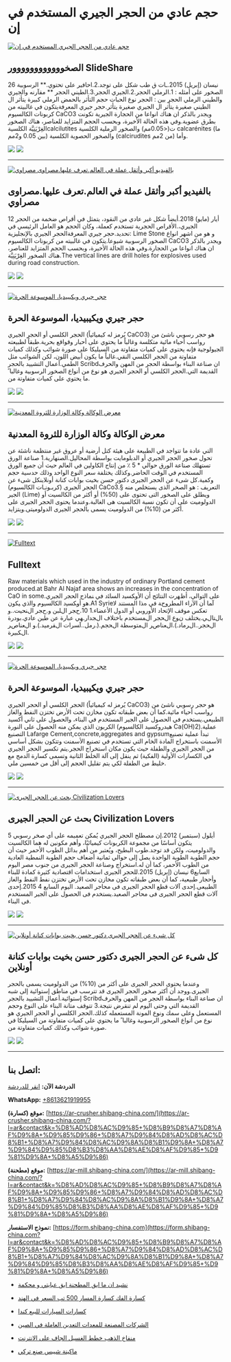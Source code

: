 # حجم عادي من الحجر الجيري المستخدم في إن

<a href="https://swt.shibang-china.com/?l=ar&img&k=%D8%AD%D8%AC%D9%85+%D8%B9%D8%A7%D8%AF%D9%8A+%D9%85%D9%86+%D8%A7%D9%84%D8%AD%D8%AC%D8%B1+%D8%A7%D9%84%D8%AC%D9%8A%D8%B1%D9%8A+%D8%A7%D9%84%D9%85%D8%B3%D8%AA%D8%AE%D8%AF%D9%85+%D9%81%D9%8A+%D8%A5%D9%86" target="_blank">![حجم عادي من الحجر الجيري المستخدم في إن](http://static.shibang-china.com/all-800x300/1230.jpg)</a>

## الصخوووووووووووور SlideShare
26 نيسان (إبريل) 2015.ـات ق طب شكل على توجد.2.احافير على تحتوي.** الرسوبية الصخور على أمثله : 1.الرملي الحجر.2.الجيري الحجر.3.الطيني الحجر ** مقآرنه والجيري والطيني الرملي الحجر بين : الحجر نوع الحبات حجم التأثر بالحمض الرملي كبيرة يتأثر ال الطيني صغيرة يتأثر ال الجيري صغيرة يتأثر.حجر جيري المعرفةيتكون في غالبيته من كربونات الكالسيوم CaCO3 ويجدر بالذكر ان هناك انواعا من الحجارة الجيرية تكونت بطرق عضوية.وفي هذه الحالة الأخيرة، وبحسب الحجم المتزايد للعناصر، هناك الصخور الغِرْيَنِيَّة الكلسيةcalcilutites ت(&lt;0.05مم) والصخور الرملية الكلسية calcarénites (ما بين 0.05 و2مم) والصخور الحصوية الكلسية (calcirudites من 2مم) وأما.


<a href="https://whatsapp.shibangsoft.com/WhatsApp.php" target="_blank" title="WhatsApp">![](http://static.shibang-china.com/icon/whatsapp.png)</a> <a href="https://swt.shibang-china.com/?l=ar&icon&k=%D8%AD%D8%AC%D9%85+%D8%B9%D8%A7%D8%AF%D9%8A+%D9%85%D9%86+%D8%A7%D9%84%D8%AD%D8%AC%D8%B1+%D8%A7%D9%84%D8%AC%D9%8A%D8%B1%D9%8A+%D8%A7%D9%84%D9%85%D8%B3%D8%AA%D8%AE%D8%AF%D9%85+%D9%81%D9%8A+%D8%A5%D9%86" target="_blank">![](http://static.shibang-china.com/icon/chat-ar.png)</a>

---

<a href="https://swt.shibang-china.com/?l=ar&img&k=%D8%AD%D8%AC%D9%85+%D8%B9%D8%A7%D8%AF%D9%8A+%D9%85%D9%86+%D8%A7%D9%84%D8%AD%D8%AC%D8%B1+%D8%A7%D9%84%D8%AC%D9%8A%D8%B1%D9%8A+%D8%A7%D9%84%D9%85%D8%B3%D8%AA%D8%AE%D8%AF%D9%85+%D9%81%D9%8A+%D8%A5%D9%86" target="_blank">![بالفيديو أكبر وأثقل عملة في العالم.تعرف عليها.مصراوى مصراوي](http://static.shibang-china.com/all-800x300/1338.jpg)</a>

## بالفيديو أكبر وأثقل عملة في العالم.تعرف عليها.مصراوى مصراوي
12 أيار (مايو) 2018.أيضاً شكل غير عادي من النقود، يتمثل في أقراص ضخمة من الحجر الجيري،.الأقراص الحجرية تستخدم كعملة، وكان الحجم هو العامل الرئيسي في تحديد.حجر جيري المعرفةالحجر الجيري بالإنجليزية: Lime Stone و هو من اشهر انواع الصخور الرسوبية شيوعا.يتكون في غالبيته من كربونات الكالسيوم CaCO3 ويجدر بالذكر ان هناك انواعا من الحجارة.وفي هذه الحالة الأخيرة، وبحسب الحجم المتزايد للعناصر، هناك الصخور الغِرْيَنِيَّة.The vertical lines are drill holes for explosives used during road construction.


<a href="https://whatsapp.shibangsoft.com/WhatsApp.php" target="_blank" title="WhatsApp">![](http://static.shibang-china.com/icon/whatsapp.png)</a> <a href="https://swt.shibang-china.com/?l=ar&icon&k=%D8%AD%D8%AC%D9%85+%D8%B9%D8%A7%D8%AF%D9%8A+%D9%85%D9%86+%D8%A7%D9%84%D8%AD%D8%AC%D8%B1+%D8%A7%D9%84%D8%AC%D9%8A%D8%B1%D9%8A+%D8%A7%D9%84%D9%85%D8%B3%D8%AA%D8%AE%D8%AF%D9%85+%D9%81%D9%8A+%D8%A5%D9%86" target="_blank">![](http://static.shibang-china.com/icon/chat-ar.png)</a>

---

<a href="https://swt.shibang-china.com/?l=ar&img&k=%D8%AD%D8%AC%D9%85+%D8%B9%D8%A7%D8%AF%D9%8A+%D9%85%D9%86+%D8%A7%D9%84%D8%AD%D8%AC%D8%B1+%D8%A7%D9%84%D8%AC%D9%8A%D8%B1%D9%8A+%D8%A7%D9%84%D9%85%D8%B3%D8%AA%D8%AE%D8%AF%D9%85+%D9%81%D9%8A+%D8%A5%D9%86" target="_blank">![حجر جيري ويكيبيديا، الموسوعة الحرة](http://static.shibang-china.com/all-800x300/366.jpg)</a>

## حجر جيري ويكيبيديا، الموسوعة الحرة
الحجر الكلسي أو الحجر الجيري (يُرمز له كيميائياً CaCO3) هو حجر رسوبي ناشئ من رواسب أحياء مائية متكلسة وغالباً ما يحتوي على أحبار وقواقع بحرية.طبقاً لطبيعته الجيولوجية فإنه يحتوي على كميات متفاوتة من السيليكا على صورة شوائب وكذلك كميات متفاوتة من الحجر الكلسي النقي.غالباً ما يكون أبيض اللون، لكن الشوائب مثل الطمي.أعمال التشييد بالحجر Scribdان صناعة البناء بواسطة الحجر من المهن والحرف القديمة التي.الحجر الكلسي أو الحجر الجيري هو نوع من أنواع الصخور الرسوبية وغالبا ً ما يحتوي على كميات متفاوتة من.


<a href="https://whatsapp.shibangsoft.com/WhatsApp.php" target="_blank" title="WhatsApp">![](http://static.shibang-china.com/icon/whatsapp.png)</a> <a href="https://swt.shibang-china.com/?l=ar&icon&k=%D8%AD%D8%AC%D9%85+%D8%B9%D8%A7%D8%AF%D9%8A+%D9%85%D9%86+%D8%A7%D9%84%D8%AD%D8%AC%D8%B1+%D8%A7%D9%84%D8%AC%D9%8A%D8%B1%D9%8A+%D8%A7%D9%84%D9%85%D8%B3%D8%AA%D8%AE%D8%AF%D9%85+%D9%81%D9%8A+%D8%A5%D9%86" target="_blank">![](http://static.shibang-china.com/icon/chat-ar.png)</a>

---

<a href="https://swt.shibang-china.com/?l=ar&img&k=%D8%AD%D8%AC%D9%85+%D8%B9%D8%A7%D8%AF%D9%8A+%D9%85%D9%86+%D8%A7%D9%84%D8%AD%D8%AC%D8%B1+%D8%A7%D9%84%D8%AC%D9%8A%D8%B1%D9%8A+%D8%A7%D9%84%D9%85%D8%B3%D8%AA%D8%AE%D8%AF%D9%85+%D9%81%D9%8A+%D8%A5%D9%86" target="_blank">![معرض الوكالة وكالة الوزارة للثروة المعدنية](http://static.shibang-china.com/all-800x300/833.jpg)</a>

## معرض الوكالة وكالة الوزارة للثروة المعدنية
التي عادة ما تتواجد في الطبيعة على هيئة كتل أرضية أو عروق غير منتظمة ناشئة عن تحول صخور الحجر الجيري أو الدبلومايت بواسطة المحاليل.الصنهارية.1 صناعة الورق تستهلك صناعة الورق حوالي * 5 ٪ من إنتاج الكاولين في العالم حيث أن جميع الورق المستخدم في الوقت الحاضر.وكذلك يختلفة سعر النوع الواحد وذلك حدسية حجم وكمية.كل شىء عن الحجر الجيرى دكتور حسن بخيت بوابات كنانة أونلاينكل شىء عن الحجر الجيرى (كربـونـات الكالسيوم) CaCo3.§ التعريف : هو الصخر الذى يستخلص منه الجير (Lime) ويطلق على الصخور التى تحتوى على (50%) أو أكثر من الكالسيت أو الدولوميت على أن تكون نسبة الكالسيت هى الغالبة.وعندما يحتوى الحجر الجيرى على أكثر من (10%) من الدولوميت يسمى بالحجر الجيرى الدولوميتى.ويتزايد.


<a href="https://whatsapp.shibangsoft.com/WhatsApp.php" target="_blank" title="WhatsApp">![](http://static.shibang-china.com/icon/whatsapp.png)</a> <a href="https://swt.shibang-china.com/?l=ar&icon&k=%D8%AD%D8%AC%D9%85+%D8%B9%D8%A7%D8%AF%D9%8A+%D9%85%D9%86+%D8%A7%D9%84%D8%AD%D8%AC%D8%B1+%D8%A7%D9%84%D8%AC%D9%8A%D8%B1%D9%8A+%D8%A7%D9%84%D9%85%D8%B3%D8%AA%D8%AE%D8%AF%D9%85+%D9%81%D9%8A+%D8%A5%D9%86" target="_blank">![](http://static.shibang-china.com/icon/chat-ar.png)</a>

---

<a href="https://swt.shibang-china.com/?l=ar&img&k=%D8%AD%D8%AC%D9%85+%D8%B9%D8%A7%D8%AF%D9%8A+%D9%85%D9%86+%D8%A7%D9%84%D8%AD%D8%AC%D8%B1+%D8%A7%D9%84%D8%AC%D9%8A%D8%B1%D9%8A+%D8%A7%D9%84%D9%85%D8%B3%D8%AA%D8%AE%D8%AF%D9%85+%D9%81%D9%8A+%D8%A5%D9%86" target="_blank">![Fulltext](http://static.shibang-china.com/all-800x300/512.jpg)</a>

## Fulltext
Raw materials which used in the industry of ordinary Portland cement produced.at Bahr Al Najaf area shows an increases in the concentration of CaO in some.ﻋﻠﻰ ﺍﻟﺘﻭﺍﻟﻲ، ﺃﻅﻬﺭﺕ ﺍﻟﻨﺘﺎﺌﺞ ﺃﻥ ﺍﻷﻭﻜﺴﻴﺩ ﺍﻟﺴﺎﺌﺩ ﻓﻲ ﻨﻤﺎﺫﺝ ﺍﻟﺤﺠﺭ ﺍﻟﺠﻴﺭﻱ ﻫﻭ ﺃﻭﻜﺴﻴﺩ ﺍﻟﻜﺎﻟﺴﻴﻭﻡ ﻭﺍﻟﺫﻱ ﻴﻜﻭﻥ.A1 Syrieآﻤﺎ أن اﻵراء اﻟﻤﻄﺮوﺡﺔ ﻓﻲ هﺬا اﻟﻤﺴﺘﻨﺪ ﻻ ﺗﻌﻜﺲ ﻣﻮﻗﻒ اﻹﺗﺤﺎد اﻷوروﺑﻲ أو اﻟﺪول اﻷﻋﻀﺎء.1 10.ﺡﺠﺮ اﻝﻠﺒﻦ و.ﺡﺠﺮ اﻝﻨﺤﻴﺖ..و ﺑﺎﻝﺘﺎﻝﻲ.ﻳﺨﺘﻠﻒ ﻥﻮع اﻝﺤﺠﺮ اﻝﻤﺴﺘﺨﺪم ﺑﺎﺧﺘﻼف اﻝﺠﺪار.ﻬﻲ ﻋﺒﺎرة ﻋﻦ ﻃﻴﻦ ﻋﺎدي.ﺑﻮدرة اﻝﺤﺠﺮ..اﻝﺮﻣﺎد.).اﻝﻌﻨﺎﺹﺮ اﻝﻤﺘﻮﺳﻄﺔ اﻝﺤﺠﻢ.(.رﻣﻞ..آﺴﺮات اﻝﻘﺮﻣﻴﺪ.).و اﻝﻌﻨﺎﺹﺮ اﻝﻜﺒﻴﺮة.


<a href="https://whatsapp.shibangsoft.com/WhatsApp.php" target="_blank" title="WhatsApp">![](http://static.shibang-china.com/icon/whatsapp.png)</a> <a href="https://swt.shibang-china.com/?l=ar&icon&k=%D8%AD%D8%AC%D9%85+%D8%B9%D8%A7%D8%AF%D9%8A+%D9%85%D9%86+%D8%A7%D9%84%D8%AD%D8%AC%D8%B1+%D8%A7%D9%84%D8%AC%D9%8A%D8%B1%D9%8A+%D8%A7%D9%84%D9%85%D8%B3%D8%AA%D8%AE%D8%AF%D9%85+%D9%81%D9%8A+%D8%A5%D9%86" target="_blank">![](http://static.shibang-china.com/icon/chat-ar.png)</a>

---

<a href="https://swt.shibang-china.com/?l=ar&img&k=%D8%AD%D8%AC%D9%85+%D8%B9%D8%A7%D8%AF%D9%8A+%D9%85%D9%86+%D8%A7%D9%84%D8%AD%D8%AC%D8%B1+%D8%A7%D9%84%D8%AC%D9%8A%D8%B1%D9%8A+%D8%A7%D9%84%D9%85%D8%B3%D8%AA%D8%AE%D8%AF%D9%85+%D9%81%D9%8A+%D8%A5%D9%86" target="_blank">![حجر جيري ويكيبيديا، الموسوعة الحرة](http://static.shibang-china.com/all-800x300/130.jpg)</a>

## حجر جيري ويكيبيديا، الموسوعة الحرة
الحجر الكلسي أو الحجر الجيري (يُرمز له كيميائياً CaCO3) هو حجر رسوبي ناشئ من رواسب أحياء مائية.كما أن بعض طبقاته تكون مخازن تحت الأرض تختزن النفط والغاز الطبيعي.يستخدم في الحصول على الجير المستخدم في البناء، والحصول على ثاني أكسيد الكربون الذي يمكن منه الحصول على النورة (هيدروكسيد الكالسيوم Ca(OH)2).عملية التصنيع Lafarge Cement,concrete,aggregates and gypsumتبدأ عملية تصنيع الأسمنت باستخراج المادة الخام التي تستخدم في تصنيع الأسمنت وتتكون بشكل أساسي من الحجر الجيري والطفلة حيث يكون مكان استخراج الحجر.يتم تكسير الحجر الجيري في الكسارات الأولية (الفكية) ثم ينقل إلى آلة الخلط الثانية وتسمى كسارة الدمج مع خليط من الطفلة لكي يتم تقليل الحجم إلى أقل من خمسين ملي.


<a href="https://whatsapp.shibangsoft.com/WhatsApp.php" target="_blank" title="WhatsApp">![](http://static.shibang-china.com/icon/whatsapp.png)</a> <a href="https://swt.shibang-china.com/?l=ar&icon&k=%D8%AD%D8%AC%D9%85+%D8%B9%D8%A7%D8%AF%D9%8A+%D9%85%D9%86+%D8%A7%D9%84%D8%AD%D8%AC%D8%B1+%D8%A7%D9%84%D8%AC%D9%8A%D8%B1%D9%8A+%D8%A7%D9%84%D9%85%D8%B3%D8%AA%D8%AE%D8%AF%D9%85+%D9%81%D9%8A+%D8%A5%D9%86" target="_blank">![](http://static.shibang-china.com/icon/chat-ar.png)</a>

---

<a href="https://swt.shibang-china.com/?l=ar&img&k=%D8%AD%D8%AC%D9%85+%D8%B9%D8%A7%D8%AF%D9%8A+%D9%85%D9%86+%D8%A7%D9%84%D8%AD%D8%AC%D8%B1+%D8%A7%D9%84%D8%AC%D9%8A%D8%B1%D9%8A+%D8%A7%D9%84%D9%85%D8%B3%D8%AA%D8%AE%D8%AF%D9%85+%D9%81%D9%8A+%D8%A5%D9%86" target="_blank">![بحث عن الحجر الجيرى Civilization Lovers](http://static.shibang-china.com/all-800x300/1067.jpg)</a>

## بحث عن الحجر الجيرى Civilization Lovers
5 أيلول (سبتمبر) 2012.إن مصطلح الحجر الجيري يُمكن تعميمه على أي صخر رسوبي يتكون أساسًا من مجموعة الكربونات كيميائيًا، وأهم مكونين له هما الكالسيت والدولوميت، ولكن قد توجد.طوب البطيح، ويُعتبر من أهم بدائل الطوب الأحمر حيث أن حجم الطوبة الطوبة الواحدة يصل إلى حوالي ثمانية أضعاف حجم الطوبة النمطية العادية من الطوب الأحمر، كما أن له.استخراج وصناعة الحجر الجيرى من جنوب مصر اليوم السابع6 نيسان (إبريل) 2015.للحجر الجيرى استخدامات اقتصادية كثيرة كمادة للبناء وأحجار طبيعية، كما أن بعض طبقاته تكون مخازن تحت الأرض تختزن نفط النفط والغاز الطبيعى.إحدى آلات قطع الحجر الجيرى فى محاجر الصعيد. اليوم السابع 4 2015.إحدى آلات قطع الحجر الجيرى فى محاجر الصعيد.يستخدم فى الحصول على الجير المستخدم فى البناء.


<a href="https://whatsapp.shibangsoft.com/WhatsApp.php" target="_blank" title="WhatsApp">![](http://static.shibang-china.com/icon/whatsapp.png)</a> <a href="https://swt.shibang-china.com/?l=ar&icon&k=%D8%AD%D8%AC%D9%85+%D8%B9%D8%A7%D8%AF%D9%8A+%D9%85%D9%86+%D8%A7%D9%84%D8%AD%D8%AC%D8%B1+%D8%A7%D9%84%D8%AC%D9%8A%D8%B1%D9%8A+%D8%A7%D9%84%D9%85%D8%B3%D8%AA%D8%AE%D8%AF%D9%85+%D9%81%D9%8A+%D8%A5%D9%86" target="_blank">![](http://static.shibang-china.com/icon/chat-ar.png)</a>

---

<a href="https://swt.shibang-china.com/?l=ar&img&k=%D8%AD%D8%AC%D9%85+%D8%B9%D8%A7%D8%AF%D9%8A+%D9%85%D9%86+%D8%A7%D9%84%D8%AD%D8%AC%D8%B1+%D8%A7%D9%84%D8%AC%D9%8A%D8%B1%D9%8A+%D8%A7%D9%84%D9%85%D8%B3%D8%AA%D8%AE%D8%AF%D9%85+%D9%81%D9%8A+%D8%A5%D9%86" target="_blank">![كل شىء عن الحجر الجيرى دكتور حسن بخيت بوابات كنانة أونلاين](http://static.shibang-china.com/all-800x300/1356.jpg)</a>

## كل شىء عن الحجر الجيرى دكتور حسن بخيت بوابات كنانة أونلاين
وعندما يحتوى الحجر الجيرى على أكثر من (10%) من الدولوميت يسمى بالحجر الجيرى.ووجد أن أكثر صخور الحجر الجيرى قد تترسب فى مناطق إستوائية إلى شبه إستوائية.أعمال التشييد بالحجر Scribdان صناعة البناء بواسطة الحجر من المهن والحرف القديمة التي وحتى اليوم لم تنقرض نتيجة.3 تتوقف متانة البناء على النوع وحجم المستعمل وعلى سمك ونوع المونة المستعمله كذلك.الحجر الكلسي أو الحجر الجيري هو نوع من أنواع الصخور الرسوبية وغالبا ً ما يحتوي على كميات متفاوتة من السيليكا في صورة شوائب وكذلك كميات متفاوتة من.


<a href="https://whatsapp.shibangsoft.com/WhatsApp.php" target="_blank" title="WhatsApp">![](http://static.shibang-china.com/icon/whatsapp.png)</a> <a href="https://swt.shibang-china.com/?l=ar&icon&k=%D8%AD%D8%AC%D9%85+%D8%B9%D8%A7%D8%AF%D9%8A+%D9%85%D9%86+%D8%A7%D9%84%D8%AD%D8%AC%D8%B1+%D8%A7%D9%84%D8%AC%D9%8A%D8%B1%D9%8A+%D8%A7%D9%84%D9%85%D8%B3%D8%AA%D8%AE%D8%AF%D9%85+%D9%81%D9%8A+%D8%A5%D9%86" target="_blank">![](http://static.shibang-china.com/icon/chat-ar.png)</a>

---
## اتصل بنا:

**الدردشة الآن:** [انقر للدردشة](https://swt.shibang-china.com?l=ar&contact&k=%D8%AD%D8%AC%D9%85+%D8%B9%D8%A7%D8%AF%D9%8A+%D9%85%D9%86+%D8%A7%D9%84%D8%AD%D8%AC%D8%B1+%D8%A7%D9%84%D8%AC%D9%8A%D8%B1%D9%8A+%D8%A7%D9%84%D9%85%D8%B3%D8%AA%D8%AE%D8%AF%D9%85+%D9%81%D9%8A+%D8%A5%D9%86)

**WhatsApp:**  [+8613621919955](https://whatsapp.shibangsoft.com/WhatsApp.php)

**موقع (كسارة):** [https://ar-crusher.shibang-china.com/](https://ar-crusher.shibang-china.com/?l=ar&contact&k=%D8%AD%D8%AC%D9%85+%D8%B9%D8%A7%D8%AF%D9%8A+%D9%85%D9%86+%D8%A7%D9%84%D8%AD%D8%AC%D8%B1+%D8%A7%D9%84%D8%AC%D9%8A%D8%B1%D9%8A+%D8%A7%D9%84%D9%85%D8%B3%D8%AA%D8%AE%D8%AF%D9%85+%D9%81%D9%8A+%D8%A5%D9%86)

**موقع (مطحنة):** [https://ar-mill.shibang-china.com/](https://ar-mill.shibang-china.com/?l=ar&contact&k=%D8%AD%D8%AC%D9%85+%D8%B9%D8%A7%D8%AF%D9%8A+%D9%85%D9%86+%D8%A7%D9%84%D8%AD%D8%AC%D8%B1+%D8%A7%D9%84%D8%AC%D9%8A%D8%B1%D9%8A+%D8%A7%D9%84%D9%85%D8%B3%D8%AA%D8%AE%D8%AF%D9%85+%D9%81%D9%8A+%D8%A5%D9%86)

**نموذج الاستفسار:** [https://form.shibang-china.com](https://form.shibang-china.com?l=ar&contact&k=%D8%AD%D8%AC%D9%85+%D8%B9%D8%A7%D8%AF%D9%8A+%D9%85%D9%86+%D8%A7%D9%84%D8%AD%D8%AC%D8%B1+%D8%A7%D9%84%D8%AC%D9%8A%D8%B1%D9%8A+%D8%A7%D9%84%D9%85%D8%B3%D8%AA%D8%AE%D8%AF%D9%85+%D9%81%D9%8A+%D8%A5%D9%86)

* [نشيد ان ما ابق المطحنة ابق عبايتي و محكمة](../35/%D9%86%D8%B4%D9%8A%D8%AF%20%D8%A7%D9%86%20%D9%85%D8%A7%20%D8%A7%D8%A8%D9%82%20%D8%A7%D9%84%D9%85%D8%B7%D8%AD%D9%86%D8%A9%20%D8%A7%D8%A8%D9%82%20%D8%B9%D8%A8%D8%A7%D9%8A%D8%AA%D9%8A%20%D9%88%20%D9%85%D8%AD%D9%83%D9%85%D8%A9.md)

* [كسارة الفك كسارة المسار 500 تب السعر في الهند](../31/%D9%83%D8%B3%D8%A7%D8%B1%D8%A9%20%D8%A7%D9%84%D9%81%D9%83%20%D9%83%D8%B3%D8%A7%D8%B1%D8%A9%20%D8%A7%D9%84%D9%85%D8%B3%D8%A7%D8%B1%20500%20%D8%AA%D8%A8%20%D8%A7%D9%84%D8%B3%D8%B9%D8%B1%20%D9%81%D9%8A%20%D8%A7%D9%84%D9%87%D9%86%D8%AF.md)

* [كسارات السيارات للبيع كندا](../35/%D9%83%D8%B3%D8%A7%D8%B1%D8%A7%D8%AA%20%D8%A7%D9%84%D8%B3%D9%8A%D8%A7%D8%B1%D8%A7%D8%AA%20%D9%84%D9%84%D8%A8%D9%8A%D8%B9%20%D9%83%D9%86%D8%AF%D8%A7.md)

* [الشركات المصنعة للمعدات التعدين العاملة في الصين](../35/%D8%A7%D9%84%D8%B4%D8%B1%D9%83%D8%A7%D8%AA%20%D8%A7%D9%84%D9%85%D8%B5%D9%86%D8%B9%D8%A9%20%D9%84%D9%84%D9%85%D8%B9%D8%AF%D8%A7%D8%AA%20%D8%A7%D9%84%D8%AA%D8%B9%D8%AF%D9%8A%D9%86%20%D8%A7%D9%84%D8%B9%D8%A7%D9%85%D9%84%D8%A9%20%D9%81%D9%8A%20%D8%A7%D9%84%D8%B5%D9%8A%D9%86.md)

* [منفاخ الذهب خطط الغسيل الجاف على الانترنت](../31/%D9%85%D9%86%D9%81%D8%A7%D8%AE%20%D8%A7%D9%84%D8%B0%D9%87%D8%A8%20%D8%AE%D8%B7%D8%B7%20%D8%A7%D9%84%D8%BA%D8%B3%D9%8A%D9%84%20%D8%A7%D9%84%D8%AC%D8%A7%D9%81%20%D8%B9%D9%84%D9%89%20%D8%A7%D9%84%D8%A7%D9%86%D8%AA%D8%B1%D9%86%D8%AA.md)

* [ماكينة شيبس صنع تركي](../32/%D9%85%D8%A7%D9%83%D9%8A%D9%86%D8%A9%20%D8%B4%D9%8A%D8%A8%D8%B3%20%D8%B5%D9%86%D8%B9%20%D8%AA%D8%B1%D9%83%D9%8A.md)